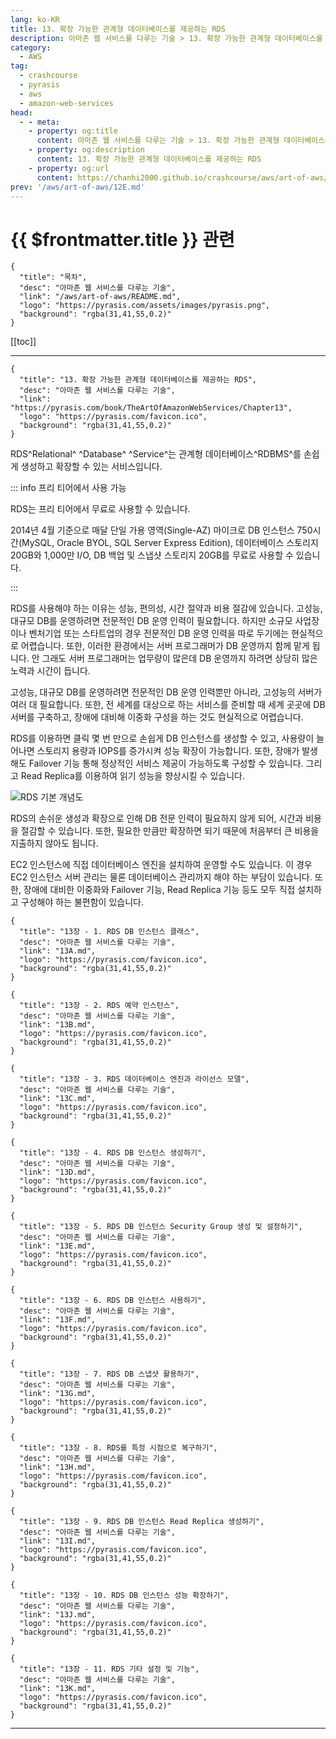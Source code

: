 ```yaml
---
lang: ko-KR
title: 13. 확장 가능한 관계형 데이터베이스를 제공하는 RDS
description: 아마존 웹 서비스를 다루는 기술 > 13. 확장 가능한 관계형 데이터베이스를 제공하는 RDS
category:
  - AWS
tag: 
  - crashcourse
  - pyrasis
  - aws 
  - amazon-web-services
head:
  - - meta:
    - property: og:title
      content: 아마존 웹 서비스를 다루는 기술 > 13. 확장 가능한 관계형 데이터베이스를 제공하는 RDS
    - property: og:description
      content: 13. 확장 가능한 관계형 데이터베이스를 제공하는 RDS
    - property: og:url
      content: https://chanhi2000.github.io/crashcourse/aws/art-of-aws/13.html
prev: '/aws/art-of-aws/12E.md'
---
```


# {{ $frontmatter.title }} 관련

```component VPCard
{
  "title": "목차",
  "desc": "아마존 웹 서비스를 다루는 기술",
  "link": "/aws/art-of-aws/README.md",
  "logo": "https://pyrasis.com/assets/images/pyrasis.png",
  "background": "rgba(31,41,55,0.2)"
}
```

[[toc]]

---

```component VPCard
{
  "title": "13. 확장 가능한 관계형 데이터베이스를 제공하는 RDS",
  "desc": "아마존 웹 서비스를 다루는 기술",
  "link": "https://pyrasis.com/book/TheArtOfAmazonWebServices/Chapter13",
  "logo": "https://pyrasis.com/favicon.ico",
  "background": "rgba(31,41,55,0.2)"
}
```

RDS^Relational^ ^Database^ ^Service^는 관계형 데이터베이스^RDBMS^를 손쉽게 생성하고 확장할 수 있는 서비스입니다.

::: info 프리 티어에서 사용 가능

RDS는 프리 티어에서 무료로 사용할 수 있습니다.

2014년 4월 기준으로 매달 단일 가용 영역(Single-AZ) 마이크로 DB 인스턴스 750시간(MySQL, Oracle BYOL, SQL Server Express Edition), 데이터베이스 스토리지 20GB와 1,000만 I/O, DB 백업 및 스냅샷 스토리지 20GB를 무료로 사용할 수 있습니다.

:::

RDS를 사용해야 하는 이유는 성능, 편의성, 시간 절약과 비용 절감에 있습니다. 고성능, 대규모 DB를 운영하려면 전문적인 DB 운영 인력이 필요합니다. 하지만 소규모 사업장이나 벤처기업 또는 스타트업의 경우 전문적인 DB 운영 인력을 따로 두기에는 현실적으로 어렵습니다. 또한, 이러한 환경에서는 서버 프로그래머가 DB 운영까지 함께 맡게 됩니다. 안 그래도 서버 프로그래머는 업무량이 많은데 DB 운영까지 하려면 상당히 많은 노력과 시간이 듭니다.

고성능, 대규모 DB를 운영하려면 전문적인 DB 운영 인력뿐만 아니라, 고성능의 서버가 여러 대 필요합니다. 또한, 전 세계를 대상으로 하는 서비스를 준비할 때 세계 곳곳에 DB 서버를 구축하고, 장애에 대비해 이중화 구성을 하는 것도 현실적으로 어렵습니다.

RDS를 이용하면 클릭 몇 번 만으로 손쉽게 DB 인스턴스를 생성할 수 있고, 사용량이 늘어나면 스토리지 용량과 IOPS를 증가시켜 성능 확장이 가능합니다. 또한, 장애가 발생해도 Failover 기능 통해 정상적인 서비스 제공이 가능하도록 구성할 수 있습니다. 그리고 Read Replica를 이용하여 읽기 성능을 향상시킬 수 있습니다.

![RDS 기본 개념도](https://pyrasis.com/assets/images/TheArtOfAmazonWebServicesChapter13/1.png)

RDS의 손쉬운 생성과 확장으로 인해 DB 전문 인력이 필요하지 않게 되어, 시간과 비용을 절감할 수 있습니다. 또한, 필요한 만큼만 확장하면 되기 때문에 처음부터 큰 비용을 지출하지 않아도 됩니다.

EC2 인스턴스에 직접 데이터베이스 엔진을 설치하여 운영할 수도 있습니다. 이 경우 EC2 인스턴스 서버 관리는 물론 데이터베이스 관리까지 해야 하는 부담이 있습니다. 또한, 장애에 대비한 이중화와 Failover 기능, Read Replica 기능 등도 모두 직접 설치하고 구성해야 하는 불편함이 있습니다.

```component VPCard
{
  "title": "13장 - 1. RDS DB 인스턴스 클래스",
  "desc": "아마존 웹 서비스를 다루는 기술",
  "link": "13A.md",
  "logo": "https://pyrasis.com/favicon.ico",
  "background": "rgba(31,41,55,0.2)"
}
```

```component VPCard
{
  "title": "13장 - 2. RDS 예약 인스턴스",
  "desc": "아마존 웹 서비스를 다루는 기술",
  "link": "13B.md",
  "logo": "https://pyrasis.com/favicon.ico",
  "background": "rgba(31,41,55,0.2)"
}
```

```component VPCard
{
  "title": "13장 - 3. RDS 데이터베이스 엔진과 라이선스 모델",
  "desc": "아마존 웹 서비스를 다루는 기술",
  "link": "13C.md",
  "logo": "https://pyrasis.com/favicon.ico",
  "background": "rgba(31,41,55,0.2)"
}
```

```component VPCard
{
  "title": "13장 - 4. RDS DB 인스턴스 생성하기",
  "desc": "아마존 웹 서비스를 다루는 기술",
  "link": "13D.md",
  "logo": "https://pyrasis.com/favicon.ico",
  "background": "rgba(31,41,55,0.2)"
}
```

```component VPCard
{
  "title": "13장 - 5. RDS DB 인스턴스 Security Group 생성 및 설정하기",
  "desc": "아마존 웹 서비스를 다루는 기술",
  "link": "13E.md",
  "logo": "https://pyrasis.com/favicon.ico",
  "background": "rgba(31,41,55,0.2)"
}
```

```component VPCard
{
  "title": "13장 - 6. RDS DB 인스턴스 사용하기",
  "desc": "아마존 웹 서비스를 다루는 기술",
  "link": "13F.md",
  "logo": "https://pyrasis.com/favicon.ico",
  "background": "rgba(31,41,55,0.2)"
}
```

```component VPCard
{
  "title": "13장 - 7. RDS DB 스냅샷 활용하기",
  "desc": "아마존 웹 서비스를 다루는 기술",
  "link": "13G.md",
  "logo": "https://pyrasis.com/favicon.ico",
  "background": "rgba(31,41,55,0.2)"
}
```

```component VPCard
{
  "title": "13장 - 8. RDS를 특정 시점으로 복구하기",
  "desc": "아마존 웹 서비스를 다루는 기술",
  "link": "13H.md",
  "logo": "https://pyrasis.com/favicon.ico",
  "background": "rgba(31,41,55,0.2)"
}
```

```component VPCard
{
  "title": "13장 - 9. RDS DB 인스턴스 Read Replica 생성하기",
  "desc": "아마존 웹 서비스를 다루는 기술",
  "link": "13I.md",
  "logo": "https://pyrasis.com/favicon.ico",
  "background": "rgba(31,41,55,0.2)"
}
```

```component VPCard
{
  "title": "13장 - 10. RDS DB 인스턴스 성능 확장하기",
  "desc": "아마존 웹 서비스를 다루는 기술",
  "link": "13J.md",
  "logo": "https://pyrasis.com/favicon.ico",
  "background": "rgba(31,41,55,0.2)"
}
```

```component VPCard
{
  "title": "13장 - 11. RDS 기타 설정 및 기능",
  "desc": "아마존 웹 서비스를 다루는 기술",
  "link": "13K.md",
  "logo": "https://pyrasis.com/favicon.ico",
  "background": "rgba(31,41,55,0.2)"
}
```

---

<TagLinks />